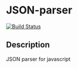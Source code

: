 # JSON-parser
[![Build Status](https://travis-ci.org/darkbluever/JSON-parser.svg?branch=dev)](https://travis-ci.org/darkbluever/JSON-parser)

## Description
JSON parser for javascript
